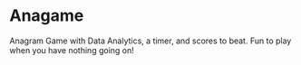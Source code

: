 # Anagame
Anagram Game with Data Analytics, a timer, and scores to beat. Fun to play when you have nothing going on!
